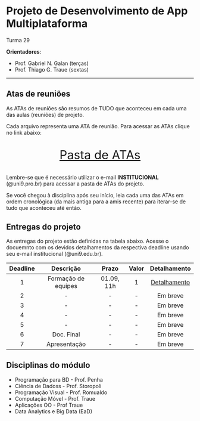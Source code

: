 # Projeto de Desenvolvimento de App Multiplataforma

Turma 29

**Orientadores**:

- Prof. Gabriel N. Galan (terças)
- Prof. Thiago G. Traue (sextas)

---

## Atas de reuniões

As ATAs de reuniões são resumos de TUDO que aconteceu em cada uma das aulas (reuniões) de projeto.

Cada arquivo representa uma ATA de reunião. Para acessar as ATAs clique no link abaixo:

<p style="font-size:2.3em;text-align:center">
    <a href="https://drive.google.com/drive/folders/1TSzKFroutYKRPCRljIbId_mxHbnwD_tT?usp=sharing" target="_blank">Pasta de ATAs</a>
</p>

Lembre-se que é necessário utilizar o e-mail **INSTITUCIONAL** (@uni9.pro.br) para acessar a pasta de ATAs do projeto.

Se você chegou à disciplina após seu início, leia cada uma das ATAs em ordem cronológica (da mais antiga para a amis recente) para iterar-se de tudo que aconteceu até então.

## Entregas do projeto

As entregas do projeto estão definidas na tabela abaixo. Acesse o docuemnto com os devidos detalhamentos da respectiva deadline usando seu e-mail institucional (@uni9.edu.br).

| Deadline |      Descrição      | Prazo      | Valor | Detalhamento                                                                                                    |
|:--------:|:-------------------:|:----------:|:-----:|:---------------------------------------------------------------------------------------------------------------:|
|    1     | Formação de equipes | 01.09, 11h |   1   |[Detalhamento]() |
|    2     | -                   | -          |   -   | Em breve        |
|    3     | -                   | -          |   -   | Em breve        |
|    4     | -                   | -          |   -   | Em breve        |
|    5     | -                   | -          |   -   | Em breve        |
|    6     | Doc. Final          | -          |   -   | Em breve        |
|    7     | Apresentação        | -          |   -   | Em breve        |

## Disciplinas do módulo

- Programação para BD - Prof. Penha
- Ciência de Dadoss - Prof. Storopoli
- Programação Visual - Prof. Romualdo
- Computação Móvel - Prof. Traue
- Aplicações OO - Prof Traue
- Data Analytics e Big Data (EaD)

